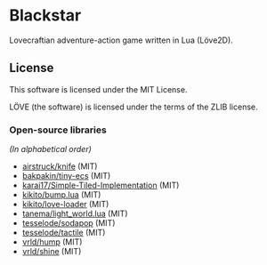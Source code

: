 # Blackstar

Lovecraftian adventure-action game written in Lua (Löve2D).

## License

This software is licensed under the MIT License.

LÖVE (the software) is licensed under the terms of the ZLIB license.

### Open-source libraries

*(In alphabetical order)*

- [airstruck/knife](https://github.com/airstruck/knife) (MIT)
- [bakpakin/tiny-ecs](https://github.com/bakpakin/tiny-ecs) (MIT)
- [karai17/Simple-Tiled-Implementation](https://github.com/karai17/Simple-Tiled-Implementation) (MIT) 
- [kikito/bump.lua](https://github.com/kikito/bump.lua) (MIT)
- [kikito/love-loader](https://github.com/kikito/love-loader) (MIT)
- [tanema/light_world.lua](https://github.com/tanema/light_world.lua) (MIT)
- [tesselode/sodapop](https://github.com/tesselode/sodapop) (MIT)
- [tesselode/tactile](https://github.com/tesselode/tactile) (MIT)
- [vrld/hump](https://github.com/vrld/hump) (MIT)
- [vrld/shine](https://github.com/vrld/shine) (MIT)